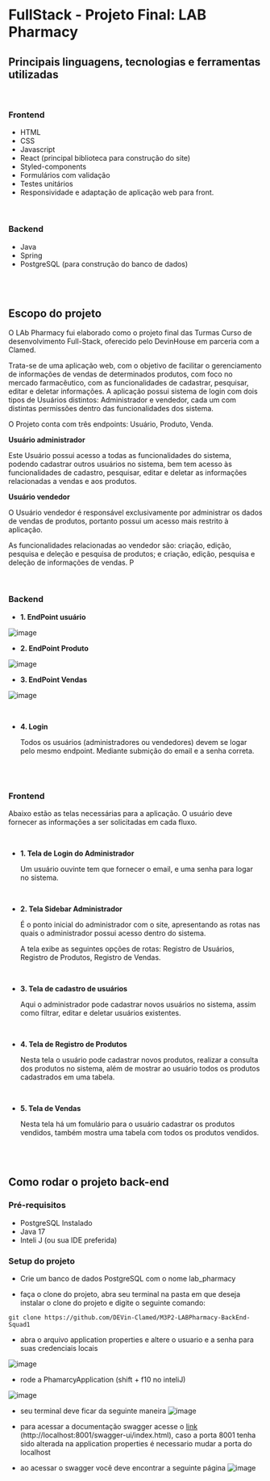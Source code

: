 # FullStack - Projeto Final: LAB Pharmacy


## Principais linguagens, tecnologias e ferramentas utilizadas

<br>

### Frontend

- HTML
- CSS
- Javascript
- React (principal biblioteca para construção do site)
- Styled-components
- Formulários com validação
- Testes unitários
- Responsividade e adaptação de aplicação web para front.

<br>

### Backend

- Java
- Spring
- PostgreSQL (para construção do banco de dados)

<br><br>

## Escopo do projeto

O LAb Pharmacy fui elaborado como o projeto final das Turmas Curso de desenvolvimento Full-Stack, oferecido pelo DevinHouse em parceria com a Clamed.

Trata-se de uma aplicação web, com o objetivo de facilitar o gerenciamento de informações de vendas de determinados produtos, com foco no mercado farmacêutico, com as funcionalidades de cadastrar, pesquisar, editar e deletar informações. A aplicação possui sistema de login com dois tipos de Usuários distintos: Administrador e vendedor, cada um com distintas permissões dentro das funcionalidades dos sistema.

O Projeto conta com três endpoints: Usuário, Produto, Venda.

**Usuário administrador**

Este Usuário possui acesso a todas as funcionalidades do sistema, podendo cadastrar outros usuários no sistema, bem tem acesso às funcionalidades de cadastro, pesquisar, editar e deletar as informações relacionadas a vendas e aos produtos. 

**Usuário vendedor**

O Usuário vendedor é responsável exclusivamente por administrar os dados de vendas de produtos, portanto possui um acesso mais restrito à aplicação. 

As funcionalidades relacionadas ao vendedor são: criação, edição, pesquisa e deleção  e pesquisa de produtos; e criação, edição, pesquisa e deleção de informações de vendas. P


<br>

### Backend

- **1. EndPoint usuário**

![image](https://user-images.githubusercontent.com/101530871/233210560-a589feb6-51af-4392-9623-a1e7d0fdf41a.png)

- **2. EndPoint Produto**

![image](https://user-images.githubusercontent.com/101530871/233210451-0ebc44fd-6190-41a4-9b27-cd82b1221c17.png)
<br>

- **3. EndPoint Vendas**

![image](https://user-images.githubusercontent.com/101530871/233210505-a11db1ba-6f2d-4b96-86b2-8d47373dd93c.png)


<br>

- **4. Login**

    Todos os usuários (administradores ou vendedores) devem se logar pelo mesmo endpoint. Mediante submição do email e a senha correta. 

<br><br>


### Frontend

Abaixo estão as telas necessárias para a aplicação. O usuário deve fornecer as informações a ser solicitadas em cada fluxo.

<br>

- **1. Tela de Login do Administrador**

    Um usuário ouvinte tem que fornecer o email, e uma senha para logar no sistema.

<br>

- **2. Tela Sidebar Administrador**

   É o ponto inicial do administrador com o site, apresentando as rotas nas quais o administrador possui acesso dentro do sistema.
   
   A tela exibe as seguintes opções de rotas: Registro de Usuários,  Registro de Produtos, Registro de Vendas.

<br>

- **3. Tela de cadastro de usuários**

    Aqui o administrador pode cadastrar novos usuários no sistema, assim como filtrar, editar e deletar usuários existentes. 

<br>

- **4. Tela de Registro de Produtos**

    Nesta tela o usuário pode cadastrar novos produtos, realizar a consulta dos produtos no sistema, além de mostrar ao usuário todos os produtos cadastrados em uma tabela.

<br>

- **5. Tela de Vendas**

    Nesta tela há um fomulário para o usuário cadastrar os produtos vendidos, também mostra uma tabela com todos os produtos vendidos.
    

<br><br>

## Como rodar o projeto back-end
### Pré-requisitos

* PostgreSQL Instalado
* Java 17
* Inteli J (ou sua IDE preferida)

### Setup do projeto

* Crie um banco de dados PostgreSQL com o nome lab_pharmacy

* faça o clone do projeto, abra seu terminal na pasta em que deseja instalar o clone do projeto e digite o seguinte comando: 
```
git clone https://github.com/DEVin-Clamed/M3P2-LABPharmacy-BackEnd-Squad1
```

* abra o arquivo application properties e altere o usuario e a senha para suas credenciais locais

![image](https://user-images.githubusercontent.com/101530871/233208918-76b51763-4b30-4c16-a2c3-1cafb1bd3ac4.png)

* rode a PhamarcyApplication (shift + f10 no inteliJ)

![image](https://user-images.githubusercontent.com/101530871/233208995-d5682b80-0072-48d7-a967-fd6373646a15.png)

* seu terminal deve ficar da seguinte maneira 
![image](https://user-images.githubusercontent.com/101530871/233208809-d9a8f0ed-6469-4ad7-a13d-3dc7c12e4bfc.png)

* para acessar a documentação swagger acesse o [link](http://localhost:8001/swagger-ui/index.html) (http://localhost:8001/swagger-ui/index.html), caso a porta 8001 tenha sido alterada na application properties é necessario mudar a porta do localhost

* ao acessar o swagger você deve encontrar a seguinte página
![image](https://user-images.githubusercontent.com/101530871/233210320-b4c5d649-7308-4fbd-8ba7-6069159e6eb7.png)


